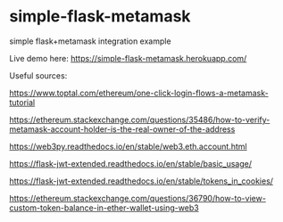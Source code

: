 # simple-flask-metamask
simple flask+metamask integration example

Live demo here: https://simple-flask-metamask.herokuapp.com/

Useful sources:

https://www.toptal.com/ethereum/one-click-login-flows-a-metamask-tutorial

https://ethereum.stackexchange.com/questions/35486/how-to-verify-metamask-account-holder-is-the-real-owner-of-the-address

https://web3py.readthedocs.io/en/stable/web3.eth.account.html

https://flask-jwt-extended.readthedocs.io/en/stable/basic_usage/

https://flask-jwt-extended.readthedocs.io/en/stable/tokens_in_cookies/

https://ethereum.stackexchange.com/questions/36790/how-to-view-custom-token-balance-in-ether-wallet-using-web3


